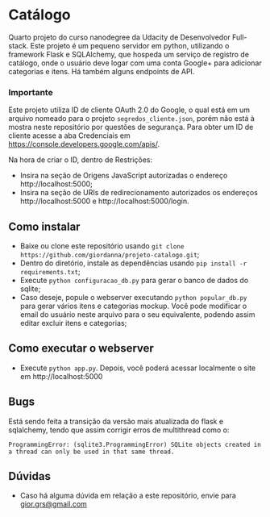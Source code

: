 # Catálogo
Quarto projeto do curso nanodegree da Udacity de Desenvolvedor Full-stack.
Este projeto é um pequeno servidor em python, utilizando o framework Flask e SQLAlchemy, que hospeda um serviço de registro de catálogo, onde o usuário deve logar com uma conta Google+ para adicionar categorias e itens. Há também alguns endpoints de API.

### Importante
Este projeto utiliza ID de cliente OAuth 2.0 do Google, o qual está em um arquivo nomeado para o projeto `segredos_cliente.json`, porém não está à mostra neste repositório por questões de segurança. Para obter um ID de cliente acesse a aba Credenciais em https://console.developers.google.com/apis/.

Na hora de criar o ID, dentro de Restrições:
- Insira na seção de Origens JavaScript autorizadas o endereço http://localhost:5000;
- Insira na seção de URIs de redirecionamento autorizados os endereços http://localhost:5000 e http://localhost:5000/login.

## Como instalar
- Baixe ou clone este repositório usando `git clone https://github.com/giordanna/projeto-catalogo.git`;
- Dentro do diretório, instale as dependências usando `pip install -r requirements.txt`;
- Execute `python configuracao_db.py` para gerar o banco de dados do sqlite;
- Caso deseje, popule o webserver executando `python popular_db.py` para gerar vários itens e categorias mockup. Você pode modificar o email do usuário neste arquivo para o seu equivalente, podendo assim editar excluir itens e categorias;

## Como executar o webserver
- Execute `python app.py`. Depois, você poderá acessar localmente o site em http://localhost:5000

## Bugs
Está sendo feita a transição da versão mais atualizada do flask e sqlalchemy, tendo que assim corrigir erros de multithread como o:
```
ProgrammingError: (sqlite3.ProgrammingError) SQLite objects created in a thread can only be used in that same thread.
```

## Dúvidas
 - Caso há alguma dúvida em relação a este repositório, envie para gior.grs@gmail.com